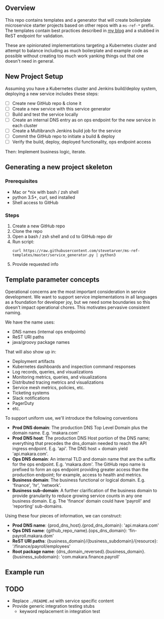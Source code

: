 ## Overview

This repo contains templates and a generator that will create boilerplate microservice starter projects based on other repos with a `ms-ref-*` prefix. The templates contain best practices described in [my blog](http://stevetarver.github.io/) and a stubbed in ReST endpoint for validation.

These are opinionated implementations targeting a Kubernetes cluster and attempt to balance including as much boilerplate and example code as possible without creating too much work yanking things out that one doesn't need in general.

## New Project Setup

Assuming you have a Kubernetes cluster and Jenkins build/deploy system, deploying a new service includes these steps:

* [ ] Create new GitHub repo & clone it
* [ ] Create a new service with this service generator
* [ ] Build and test the service locally
* [ ] Create an internal DNS entry as on ops endpoint for the new service in each cluster
* [ ] Create a Multibranch Jenkins build job for the service
* [ ] Commit the GitHub repo to initiate a build & deploy
* [ ] Verify the build, deploy, deployed functionality, ops endpoint access

Then: Implement business logic, iterate.

## Generating a new project skeleton

### Prerequisites

* Mac or *nix with bash / zsh shell 
* python 3.5+, curl, sed installed
* Shell access to GitHub

### Steps 

1. Create a new GitHub repo
1. Clone the repo
2. Open a bash / zsh shell and cd to GitHub repo dir
1. Run script: 
    ```
    curl https://raw.githubusercontent.com/stevetarver/ms-ref-templates/master/service_generator.py | python3
    ```
1. Provide requested info

## Template parameter concepts

Operational concerns are the most important consideration in service development. We want to support service implementations in all languages as a foundation for developer joy, but we need some boundaries so this doesn't impact operational chores. This motivates pervasive consistent naming.

We have the name uses:

* DNS names (internal ops endpoints)
* ReST URI paths
* java/groovy package names

That will also show up in:

* Deployment artifacts
* Kubernetes dashboards and inspection command responses
* Log records, queries, and visualizations
* Monitoring metrics, queries, and visualizations
* Distributed tracing metrics and visualizations
* Service mesh metrics, policies, etc.
* Ticketing systems
* Slack notifications
* PagerDuty
* etc.

To support uniform use, we'll introduce the following conventions

* **Prod DNS domain**: The production DNS Top Level Domain plus the domain name. E.g. 'makara.com'
* **Prod DNS host**: The production DNS Host portion of the DNS name; everything that precedes the dns_domain needed to reach the API ingress endpoint. E.g. 'api'. The DNS host + domain yield 'api.makara.com'.
* **Ops DNS domain**: An internal TLD and domain name that are the suffix for the ops endpoint. E.g. 'makara.dom'. The GitHub repo name is prefixed to form an ops endpoint providing greater access than the production endpoint; for example, access to health and metrics.
* **Business domain**: The business functional or logical domain. E.g. 'finance', 'hr', 'network'.
* **Business sub-domain**: A further clarification of the business domain to provide granularity to reduce growing service counts in any one business domain. E.g. The 'finance' domain could have 'payroll' and 'reporting' sub-domains.

Using these four pieces of information, we can construct:

* **Prod DNS name**: {prod_dns_host}.{prod_dns_domain}: 'api.makara.com'
* **Ops DNS name**: {github_repo_name}.{ops_dns_domain}: 'fin-payroll.makara.dom'
* **ReST URI paths**: {business_domain}/{business_subdomain}/{resource}: '/finance/payroll/employees'
* **Root package name**: {dns_domain_reversed}.{business_domain}.{business_subdomain}: 'com.makara.finance.payroll'

## Example run


## TODO

* Replace `./README.md` with service specific content
* Provide generic integration testing stubs
    * keyword replacement in integration test


